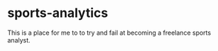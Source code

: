 # sports-analytics

This is a place for me to to try and fail at becoming a freelance sports analyst. 

